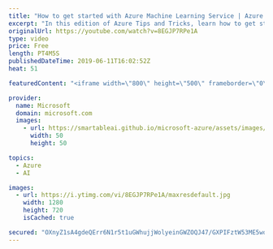 ```yaml
---
title: "How to get started with Azure Machine Learning Service | Azure Tips and Tricks"
excerpt: "In this edition of Azure Tips and Tricks, learn how to get started with the Azure Machine Learning Service and how you can use it from Visual Studio Code.   For more tips and tricks, visit: http://azuredev.tips  Get started with 12 months of free services and $200 USD in credit.  Create your free account"
originalUrl: https://youtube.com/watch?v=8EGJP7RPe1A
type: video
price: Free
length: PT4M5S
publishedDateTime: 2019-06-11T16:02:52Z
heat: 51

featuredContent: "<iframe width=\"800\" height=\"500\" frameborder=\"0\" src=\"https://www.youtube.com/embed/8EGJP7RPe1A\" allow=\"accelerometer; autoplay; encrypted-media; gyroscope; picture-in-picture\" allowfullscreen></iframe>"

provider:
  name: Microsoft
  domain: microsoft.com
  images:
    - url: https://smartableai.github.io/microsoft-azure/assets/images/organizations/microsoft.com-50x50.jpg
      width: 50
      height: 50

topics:
  - Azure
  - AI

images:
  - url: https://i.ytimg.com/vi/8EGJP7RPe1A/maxresdefault.jpg
    width: 1280
    height: 720
    isCached: true

secured: "OXnyZ1sA4gdeQErr6N1r5t1uGWhujjWolyeinGWZOQJ47/GXPIFztW53ME5wq45rGYRSeaMQ63FcafOJMz0H3JIkc2eIRc+XuM4n3QqJacENMnZIFI3nCMVQvgj9XLlM24DKEtbkGHCPKD7v2juq4iRIh423wh3WFbetXJqug4+p89pLXbmuN9+X6zLx4mfApnHnZSDMXzon7MX6xrAvZuA4WHv1nzkKc1ThruF6pWHTIZoyxp4D/olIAes9hvtegGU3ZQ5DZ/APJajRJ6dK8FUdt6sq3jZboYKXfAR40LyUt//U34qQ+as7VvguhcJsdac2JG9mapJ191MbjkB89nsCIh5vxcYWCWSLN0yNDoZXrlQem4URVsza9Fekv2/h5QvqEL8ENuL2nhSMutmE5Mliqx8FgK+D3UBR/ruo1EM=;5FOS9TztG7j/kity2ihoFQ=="
---
```


